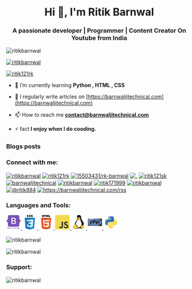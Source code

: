 <h1 align="center">Hi 👋, I'm Ritik Barnwal</h1>
<h3 align="center">A passionate developer | Programmer | Content Creator On Youtube from India</h3>

<p align="left"> <img src="https://komarev.com/ghpvc/?username=ritikbarnwal&label=Profile%20views&color=0e75b6&style=flat" alt="ritikbarnwal" /> </p>

<p align="left"> <a href="https://github.com/ryo-ma/github-profile-trophy"><img src="https://github-profile-trophy.vercel.app/?username=ritikbarnwal" alt="ritikbarnwal" /></a> </p>

<p align="left"> <a href="https://twitter.com/ritik121rk" target="blank"><img src="https://img.shields.io/twitter/follow/ritik121rk?logo=twitter&style=for-the-badge" alt="ritik121rk" /></a> </p>

- 🌱 I’m currently learning **Python , HTML , CSS**

- 📝 I regularly write articles on [https://barnwaljitechnical.com](https://barnwaljitechnical.com)

- 📫 How to reach me **contact@barnwaljitechnical.com**

- ⚡ fact **I enjoy when I do cooding.**

### Blogs posts
<!-- BLOG-POST-LIST:START -->
<!-- BLOG-POST-LIST:END -->

<h3 align="left">Connect with me:</h3>
<p align="left">
<a href="https://dev.to/ritikbarnwal" target="blank"><img align="center" src="https://raw.githubusercontent.com/rahuldkjain/github-profile-readme-generator/master/src/images/icons/Social/devto.svg" alt="ritikbarnwal" height="30" width="40" /></a>
<a href="https://twitter.com/rit1rk" target="blank"><img align="center" src="https://raw.githubusercontent.com/rahuldkjain/github-profile-readme-generator/master/src/images/icons/Social/twitter.svg" alt="ritik121rk" height="30" width="40" /></a>
<a href="https://stackoverflow.com/users/15503431/rk-barnwal" target="blank"><img align="center" src="https://raw.githubusercontent.com/rahuldkjain/github-profile-readme-generator/master/src/images/icons/Social/stack-overflow.svg" alt="15503431/rk-barnwal" height="30" width="40" /></a>
<a href="https://codesandbox.com/." target="blank"><img align="center" src="https://raw.githubusercontent.com/rahuldkjain/github-profile-readme-generator/master/src/images/icons/Social/codesandbox.svg" alt="." height="30" width="40" /></a>
<a href="https://instagram.com/rit1sk" target="blank"><img align="center" src="https://raw.githubusercontent.com/rahuldkjain/github-profile-readme-generator/master/src/images/icons/Social/instagram.svg" alt="ritik121sk" height="30" width="40" /></a>
<a href="https://www.youtube.com/c/barnwaljitechnical" target="blank"><img align="center" src="https://raw.githubusercontent.com/rahuldkjain/github-profile-readme-generator/master/src/images/icons/Social/youtube.svg" alt="barnwaljitechnical" height="30" width="40" /></a>
<a href="https://www.codechef.com/users/ritikbarnwal" target="blank"><img align="center" src="https://cdn.jsdelivr.net/npm/simple-icons@3.1.0/icons/codechef.svg" alt="ritikbarnwal" height="30" width="40" /></a>
<a href="https://www.hackerrank.com/ritik171999" target="blank"><img align="center" src="https://raw.githubusercontent.com/rahuldkjain/github-profile-readme-generator/master/src/images/icons/Social/hackerrank.svg" alt="ritik171999" height="30" width="40" /></a>
<a href="https://www.leetcode.com/ritikbarnwal" target="blank"><img align="center" src="https://raw.githubusercontent.com/rahuldkjain/github-profile-readme-generator/master/src/images/icons/Social/leet-code.svg" alt="ritikbarnwal" height="30" width="40" /></a>
<a href="https://www.hackerearth.com/@ritik884" target="blank"><img align="center" src="https://raw.githubusercontent.com/rahuldkjain/github-profile-readme-generator/master/src/images/icons/Social/hackerearth.svg" alt="@ritik884" height="30" width="40" /></a>
<a href="/https://barnwaljitechnical.com/rss" target="blank"><img align="center" src="https://raw.githubusercontent.com/rahuldkjain/github-profile-readme-generator/master/src/images/icons/Social/rss.svg" alt="https://barnwaljitechnical.com/rss" height="30" width="40" /></a>
</p>

<h3 align="left">Languages and Tools:</h3>
<p align="left"> <a href="https://getbootstrap.com" target="_blank" rel="noreferrer"> <img src="https://raw.githubusercontent.com/devicons/devicon/master/icons/bootstrap/bootstrap-plain-wordmark.svg" alt="bootstrap" width="40" height="40"/> </a> <a href="https://www.w3schools.com/css/" target="_blank" rel="noreferrer"> <img src="https://raw.githubusercontent.com/devicons/devicon/master/icons/css3/css3-original-wordmark.svg" alt="css3" width="40" height="40"/> </a> <a href="https://www.w3.org/html/" target="_blank" rel="noreferrer"> <img src="https://raw.githubusercontent.com/devicons/devicon/master/icons/html5/html5-original-wordmark.svg" alt="html5" width="40" height="40"/> </a> <a href="https://developer.mozilla.org/en-US/docs/Web/JavaScript" target="_blank" rel="noreferrer"> <img src="https://raw.githubusercontent.com/devicons/devicon/master/icons/javascript/javascript-original.svg" alt="javascript" width="40" height="40"/> </a> <a href="https://www.linux.org/" target="_blank" rel="noreferrer"> <img src="https://raw.githubusercontent.com/devicons/devicon/master/icons/linux/linux-original.svg" alt="linux" width="40" height="40"/> </a> <a href="https://www.php.net" target="_blank" rel="noreferrer"> <img src="https://raw.githubusercontent.com/devicons/devicon/master/icons/php/php-original.svg" alt="php" width="40" height="40"/> </a> <a href="https://www.python.org" target="_blank" rel="noreferrer"> <img src="https://raw.githubusercontent.com/devicons/devicon/master/icons/python/python-original.svg" alt="python" width="40" height="40"/> </a> </p>


<p><img align="center" src="https://github-readme-stats.vercel.app/api/top-langs?username=ritikbarnwal&show_icons=true&locale=en&layout=compact" alt="ritikbarnwal" /></p>

<p><img align="center" src="https://github-readme-streak-stats.herokuapp.com/?user=ritikbarnwal&" alt="ritikbarnwal" /></p>

<h3 align="left">Support:</h3>
<p><a href="https://www.buymeacoffee.com/ritikbarnwal"> <img align="left" src="https://cdn.buymeacoffee.com/buttons/v2/default-yellow.png" height="50" width="210" alt="ritikbarnwal" /></a></p><br><br>
